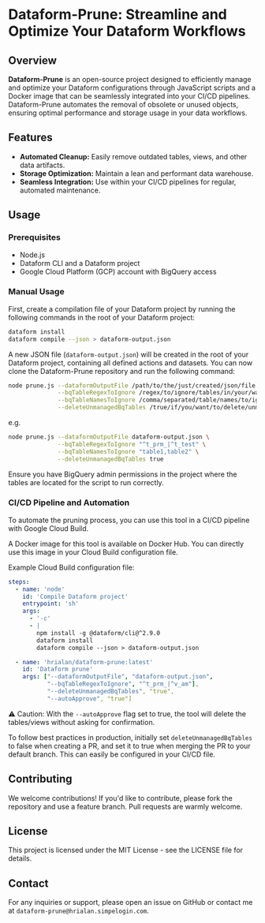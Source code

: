 # Dataform-Prune: Streamline and Optimize Your Dataform Workflows

## Overview

**Dataform-Prune** is an open-source project designed to efficiently manage and optimize your Dataform configurations through JavaScript scripts and a Docker image that can be seamlessly integrated into your CI/CD pipelines. Dataform-Prune automates the removal of obsolete or unused objects, ensuring optimal performance and storage usage in your data workflows.

## Features

- **Automated Cleanup:** Easily remove outdated tables, views, and other data artifacts.
- **Storage Optimization:** Maintain a lean and performant data warehouse.
- **Seamless Integration:** Use within your CI/CD pipelines for regular, automated maintenance.

## Usage

### Prerequisites

- Node.js
- Dataform CLI and a Dataform project
- Google Cloud Platform (GCP) account with BigQuery access

### Manual Usage

First, create a compilation file of your Dataform project by running the following commands in the root of your Dataform project:

```sh
dataform install 
dataform compile --json > dataform-output.json
```

A new JSON file (`dataform-output.json`) will be created in the root of your Dataform project, containing all defined actions and datasets. You can now clone the Dataform-Prune repository and run the following command:

```sh
node prune.js --dataformOutputFile /path/to/the/just/created/json/file \
              --bqTableRegexToIgnore /regex/to/ignore/tables/in/your/warehouse \
              --bqTableNamesToIgnore /comma/separated/table/names/to/ignore/in/your/warehouse \
              --deleteUnmanagedBqTables /true/if/you/want/to/delete/unmanaged/tables/in/your/warehouse
```

e.g.

```sh
node prune.js --dataformOutputFile dataform-output.json \
              --bqTableRegexToIgnore "^t_prm_|^t_test" \
              --bqTableNamesToIgnore "table1,table2" \
              --deleteUnmanagedBqTables true
```

Ensure you have BigQuery admin permissions in the project where the tables are located for the script to run correctly.


### CI/CD Pipeline and Automation

To automate the pruning process, you can use this tool in a CI/CD pipeline with Google Cloud Build.

A Docker image for this tool is available on Docker Hub. You can directly use this image in your Cloud Build configuration file.

Example Cloud Build configuration file:

```yaml
steps:
  - name: 'node'
    id: 'Compile Dataform project'
    entrypoint: 'sh'
    args:
      - '-c'
      - |
        npm install -g @dataform/cli@^2.9.0
        dataform install
        dataform compile --json > dataform-output.json

  - name: 'hrialan/dataform-prune:latest'
    id: 'Dataform prune'
    args: ["--dataformOutputFile", "dataform-output.json",
           "--bqTableRegexToIgnore", "^t_prm_|^v_am"],
           "--deleteUnmanagedBqTables", "true",
           "--autoApprove", "true"]
```

⚠️ Caution: With the `--autoApprove` flag set to true, the tool will delete the tables/views without asking for confirmation.

To follow best practices in production, initially set `deleteUnmanagedBqTables` to false when creating a PR, and set it to true when merging the PR to your default branch. This can easily be configured in your CI/CD file.

## Contributing
We welcome contributions! If you'd like to contribute, please fork the repository and use a feature branch. Pull requests are warmly welcome.

## License
This project is licensed under the MIT License - see the LICENSE file for details.

## Contact
For any inquiries or support, please open an issue on GitHub or contact me at `dataform-prune@hrialan.simpelogin.com`.
